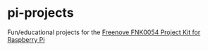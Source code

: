 # pi-projects
Fun/educational projects for the [Freenove FNK0054 Project Kit for Raspberry Pi](https://github.com/Freenove/Freenove_Projects_Kit_for_Raspberry_Pi)
